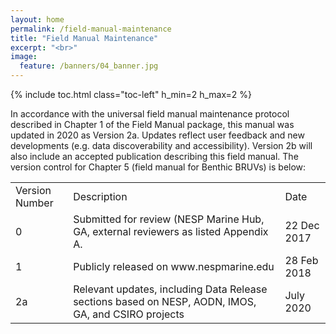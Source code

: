 ```yaml
---
layout: home
permalink: /field-manual-maintenance
title: "Field Manual Maintenance"
excerpt: "<br>"
image:
  feature: /banners/04_banner.jpg
---
```

{% include toc.html class="toc-left" h_min=2 h_max=2 %}

In accordance with the universal field manual maintenance protocol described in Chapter 1 of the Field Manual package, this manual was updated in 2020 as Version 2a. Updates reflect user feedback and new developments (e.g. data discoverability and accessibility). Version 2b will also include an accepted publication describing this field manual.
The version control for Chapter 5 (field manual for Benthic BRUVs) is below:
 

<table>
  <tr>
    <td>Version Number</td>
    <td>Description</td>
    <td>Date</td>
  </tr>
  <tr>
    <td>0</td>
    <td>Submitted for review (NESP Marine Hub, GA, external reviewers as listed Appendix A.</td>
    <td>22 Dec 2017</td>
  </tr>
  <tr>
    <td>1</td>
    <td>Publicly released on www.nespmarine.edu</td>
    <td>28 Feb 2018</td>
  </tr>
  <tr>
    <td>2a</td>
    <td>Relevant updates, including Data Release sections based on NESP, AODN, IMOS, GA, and CSIRO projects</td>
    <td>July 2020</td>
  </tr>
</table>
